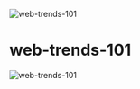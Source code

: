 ![web-trends-101](https://archive.org/services/img/HighVoltage09.06.2009101fm/full/pct:300/0/default.jpg)
# web-trends-101


![web-trends-101](https://img.rawpixel.com/s3fs-private/rawpixel_images/website_content/job29abatch1-s58-trends-01-l_1.jpg?auto=format&bg=transparent&con=3&cs=srgb&dpr=1&fm=jpg&ixlib=php-3.1.0&mark=rawpixel-watermark.png&markalpha=90&markpad=13&markscale=10&markx=25&q=75&usm=15&vib=3&w=1400&s=b5739e757e239fdb382c9a10c8220c7b)
